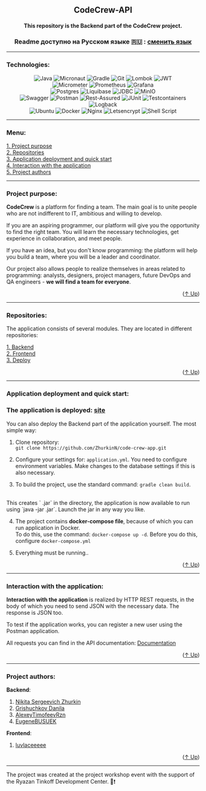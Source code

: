 ## <center> CodeCrew-API </center>

#### <center> This repository is the Backend part of the CodeCrew project.  </center>
<a name="readme-top"></a>

###  <center> Readme доступно на Русском языке :ru: : [сменить язык](https://github.com/ZhurkinN/code-crew-app/blob/master/README.md) </center>

---

<a name="tech"></a> 
### Technologies:
<center>

![Java](https://img.shields.io/badge/java-%23ED8B00.svg?style=for-the-badge&logo=openjdk&logoColor=white)
![Micronaut](https://img.shields.io/badge/Micronaut-1e394e.svg?style=for-the-badge&logo=micronaut&logoColor=white)
![Gradle](https://img.shields.io/badge/Gradle-02303A.svg?style=for-the-badge&logo=Gradle&logoColor=white)
![Git](https://img.shields.io/badge/git-%23F05033.svg?style=for-the-badge&logo=git&logoColor=white)
![Lombok](https://img.shields.io/badge/Lombok-D70A53?style=for-the-badge&logo=Lombok&logoColor=white)
![JWT](https://img.shields.io/badge/JWT-black?style=for-the-badge&logo=JSON%20web%20tokens)
\
![Micrometer](https://img.shields.io/badge/Micrometer-35b393.svg?style=for-the-badge&logo=&logoColor=white)
![Prometheus](https://img.shields.io/badge/Prometheus-FF6C37?style=for-the-badge&logo=Prometheus&logoColor=white)
![Grafana](https://img.shields.io/badge/Grafana-FF6C37?style=for-the-badge&logo=Grafana&logoColor=white)
\
![Postgres](https://img.shields.io/badge/postgres-%23316192.svg?style=for-the-badge&logo=postgresql&logoColor=white)
![Liquibase](https://img.shields.io/badge/Liquibase-%230288D1.svg?style=for-the-badge&logo=liquibase&logoColor=white)
![JDBC](https://img.shields.io/badge/JDBC-59666C?style=for-the-badge&logo=Hibernate&logoColor=white)
![MinIO](https://img.shields.io/badge/MinIO-D70A53?style=for-the-badge&logo=MinIO&logoColor=white)
\
![Swagger](https://img.shields.io/badge/-Swagger-%23Clojure?style=for-the-badge&logo=swagger&logoColor=white)
![Postman](https://img.shields.io/badge/Postman-FF6C37?style=for-the-badge&logo=postman&logoColor=white)
![Rest-Assured](https://img.shields.io/badge/REST%20Assured-25D366?style=for-the-badge&logo=&logoColor=white)
![JUnit](https://img.shields.io/badge/JUnit-25D366?style=for-the-badge&logo=JUnit&logoColor=white)
![Testcontainers](https://img.shields.io/badge/Testcontainers-%230db7ed.svg?style=for-the-badge&logo=&logoColor=white)
![Logback](https://img.shields.io/badge/Logback-%23F7A41D.svg?style=for-the-badge&logo=Logback&logoColor=white)
\
![Ubuntu](https://img.shields.io/badge/Ubuntu-E95420?style=for-the-badge&logo=ubuntu&logoColor=white)
![Docker](https://img.shields.io/badge/docker-%230db7ed.svg?style=for-the-badge&logo=docker&logoColor=white)
![Nginx](https://img.shields.io/badge/nginx-%23009639.svg?style=for-the-badge&logo=nginx&logoColor=white)
![Letsencrypt](https://img.shields.io/badge/Letsencrypt%20SSL-EAB300?style=for-the-badge&logo=Letsencrypt%20SV&logoColor=white)
![Shell Script](https://img.shields.io/badge/shell_script-%23121011.svg?style=for-the-badge&logo=gnu-bash&logoColor=white)

</center>


___

### Menu:
[1. Project purpose](#aim)  
[2. Repositories](#repo)  
[3. Application deployment and quick start](#start)   
[4. Interaction with the application](#use)  
[5. Project authors](#author)

____
<a name="aim"></a> 
### Project purpose:

**CodeCrew** is a platform for finding a team. The main goal is to unite people who are not indifferent to IT, ambitious and willing to develop.

If you are an aspiring programmer, our platform will give you the opportunity to find the right team. You will learn the necessary technologies, get experience in collaboration, and meet people.

If you have an idea, but you don't know programming: the platform will help you build a team, where you will be a leader and coordinator.

Our project also allows people to realize themselves in areas related to programming: analysts, designers, project managers, future DevOps and QA engineers - **we will find a team for everyone**.

<p align="right">(<a href="#readme-top">↑ Up</a>)</p>

----
<a name="repo"></a> 
### Repositories:

The application consists of several modules. They are located in different repositories:

[1. Backend](https://github.com/ZhurkinN/code-crew-app)  
[2. Frontend](https://github.com/luvlaceeeee/tinkoff-workshop)  
[3. Deploy](https://github.com/grishuchkov/code-crew-deploy-repo) 

<p align="right">(<a href="#readme-top">↑ Up</a>)</p>

----

<a name="start"></a> 
### Application deployment and quick start:

### The application is deployed: [site](https://кодхрю.рф/)

You can also deploy the Backend part of the application yourself. The most simple way:

1. Clone repository:  
   `git clone https://github.com/ZhurkinN/code-crew-app.git`

2. Configure your settings for: `application.yml`.  You need to configure environment variables. Make changes to the database settings if this is also necessary.

3. To build the project, use the standard command: `gradle clean build`.
<br>
This creates ` <file>.jar` in the directory, the application is now available to run using `java -jar <your path> <file>.jar`. Launch the jar in any way you like.

4. The project contains **docker-compose file**, because of which you can run application in Docker.  
To do this, use the command: `docker-compose up -d`. Before you do this, configure `docker-compose.yml`
   
5. Everything must be running..


<p align="right">(<a href="#readme-top">↑ Up</a>)</p>

---
<a name="use"></a> 
### Interaction with the application:

**Interaction with the application** is realized by HTTP REST requests, in the body of which you need to send JSON with the necessary data. The response is JSON too.

To test if the application works, you can register a new user using the Postman application.

All requests you can find in the API documentation: [Documentation]()  
  

<p align="right">(<a href="#readme-top">↑ Up</a>)</p>

---

<a name="author"></a> 
### Project authors:

**Backend**:  
1. [Nikita Sergeevich Zhurkin](https://github.com/ZhurkinN)   
2. [Grishuchkov Danila](https://github.com/grishuchkov)  
3. [AlexeyTimofeevRzn](https://github.com/AlexeyTimofeevRzn)  
4. [EugeneBUSUEK ](https://github.com/EugeneBUSUEK)  

**Frontend**:  
1. [luvlaceeeee](https://github.com/luvlaceeeee)   

<p align="right">(<a href="#readme-top">↑ Up</a>)</p>

---
The project was created at the project workshop event with the support of the Ryazan Tinkoff Development Center. :yellow_heart::exclamation:   
